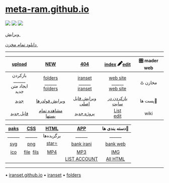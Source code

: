 #  [meta-ram.github.io](https://meta-ram.github.io/)

 ![](https://raw.githubusercontent.com/meta-ram/meta-ram.github.io/main/)
 ![](https://raw.githubusercontent.com/meta-ram/meta-ram.github.io/main/svgs/text-ram.svg)
 ![](https://github.com/meta-ram/meta-ram.github.io/raw/main/fils/img/gif/gif-1.gif)

<div aling="center">

<a href="https://github.com/meta-ram/meta-ram.github.io/edit/main/README.md">ویرایش
<img src="https://github.com/meta-ram/meta-ram.github.io/blob/main/svgs/solid/pencil.svg" width="16" height="16" />
</a> 
 
<a href="https://github.com/meta-ram/meta-ram.github.io/archive/refs/heads/main.zip"> دانلود تمام مخزن
<img src="https://github.com/meta-ram/meta-ram.github.io/blob/main/svgs/solid/download.svg" width="16" height="16" /> </a>

<!-- https://github.com/meta-ram/meta-ram.github.io/archive/refs/heads/main.zip -->
</div>

___

|[upload](https://github.com/meta-ram/meta-ram.github.io/upload/main)|[NEW](https://github.com/iranset/iranset.github.io/new/main)|[404](https://github.com/iranset/iranset.github.io/blob/main/404.html)  | [index](https://github.com/iranset/iranset.github.io/blob/main/index.html)  <img src="https://raw.githubusercontent.com/iranset/iranset.github.io/main/svgs/solid/pencil.svg"  style="color: #fff;" width="16" height="16" />[edit](https://github.com/iranset/iranset.github.io/edit/main/index.html)  | 🎛️ mader web |
|:-----------:|:-------------:|:-------------:|:---------------------------------------------------------------------------:|:----------------------------------------------------------------------------:|
|بازکردن<br />______<br /> ایجاد متن جدید|[folders](https://github.com/iranset/folders/) <br />______<br /> [folders](https://github.com/iranset/folders/new/main)|[iranset](https://github.com/iranset/iranset) <br />______<br /> [iranset](https://github.com/iranset/iranset/new/main)|[web site](https://github.com/iranset/iranset.github.io) <br />______<br /> [web site](https://github.com/iranset/iranset.github.io/new/main)| ♨️ مخازن |
|[جدید](https://github.com/iranset/iranset.github.io/new/main/p)|[ویرایش فولدرها](https://github.com/iranset/iranset.github.io/main/p) | [ویرایش فایل اصلی](https://github.com/iranset/iranset.github.io/p.html) | [بازکردن در سایت](https://iranset.github.io/p.html)|  پست ها📄 |
| [فایل جدید](https://github.com/iranset/iranset.github.io/new/main/wiki/p/file/)| [مشاهده تمام پستها](wiki/p/file/html) | [پروژه جدید](https://github.com/iranset/iranset.github.io/new/main/wiki/p/file/html)| [List](/wiki/p/p.md) <br /> [edit](https://github.com/iranset/iranset.github.io/edit/main/wiki/p/p.md)| wiki|


|[paks]() | [CSS]() | [HTML]() |  [APP]() |دسته بندی ها💠  |
|:-----------:|:-------------:|:-------------:|:---------------------------------------------------------------------------:|:----------------------------------------------------------------------------:|
|______|______|  برگزیده‌ها |______|______|
|[svg]()|[png]()| [star⭐]() |[bank irani](bank-irani)|[bank web](bank-web)  |
| [ico]() | [file](file)  ‌ [fils](fils) |  [MP4]() |  [MP3]() | [IMG]() |  
|  |  |   |  [LIST ACCOUNT]()| [All HTML]() |  

___
• [iranset.github.io](https://github.com/iranset/iranset.github.io)
• [iranset](https://github.com/iranset/iranset)
• [folders](https://github.com/iranset/folders)

<a style="text-decoration: none;background-repeat: no-repeat;background-size:10px;width: 16px;height: 16px;font-size: 16px;padding: 5px;background-image: url('https://raw.githubusercontent.com/iranset/iranset.github.io/main/svgs/solid/pencil.svg'); color: #fff;" href="https://github.com/iranset/iranset.github.io/edit/main/index.html">‌‌ ‌ ‌</a>


  <a style="text-decoration: none;background-repeat: no-repeat;background-size:10px;width: 16px;height: 16px;font-size: 16px;padding: 5px;background-image: url('https://raw.githubusercontent.com/diranset/meta-ram/meta-ram.github.io/main/svgs/solid/pencil.svg'); color: #fff;" href="https://github.com/meta-ram/meta-ram.github.io/new/main/"> ‌ ‌ ‌ ‌ ‌ ‌</a>
